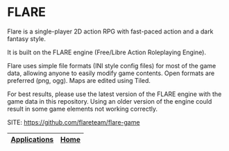 # FLARE

 Flare is a single-player 2D action RPG with fast-paced action and a dark 
 fantasy style.
 
 It is built on the FLARE engine (Free/Libre Action Roleplaying Engine). 
 
 Flare uses simple file formats (INI style config files) for most of the 
 game data, allowing anyone to easily modify game contents. Open formats 
 are preferred (png, ogg). Maps are edited using Tiled.
 
 For best results, please use the latest version of the FLARE engine with 
 the game data in this repository. Using an older version of the engine 
 could result in some game elements not working correctly.

 SITE: https://github.com/flareteam/flare-game

 | [Applications](https://portable-linux-apps.github.io/apps.html) | [Home](https://portable-linux-apps.github.io)
 | --- | --- |

